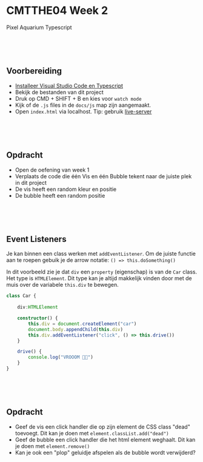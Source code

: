 # CMTTHE04 Week 2

Pixel Aquarium Typescript

<br>
<br>
<br>

## Voorbereiding

- [Installeer Visual Studio Code en Typescript](https://github.com/HR-CMGT/Typescript#werkomgeving)
- Bekijk de bestanden van dit project
- Druk op CMD + SHIFT + B en kies voor `watch mode`
- Kijk of de `.js` files in de `docs/js` map zijn aangemaakt.
- Open `index.html` via localhost. Tip: gebruik [live-server](https://marketplace.visualstudio.com/items?itemName=ritwickdey.LiveServer)

<br>
<br>
<br>

## Opdracht

- Open de oefening van week 1
- Verplaats de code die één Vis en één Bubble tekent naar de juiste plek in dit project
- De vis heeft een random kleur en positie
- De bubble heeft een random positie

<br>
<br>
<br>

## Event Listeners

Je kan binnen een class werken met `addEventListener`. Om de juiste functie aan te roepen gebuik je de arrow notatie: `() => this.doSomething()`

In dit voorbeeld zie je dat `div` een `property` (eigenschap) is van de `Car` class. Het type is `HTMLElement`. Dit type kan je altijd makkelijk vinden door met de muis over de variabele `this.div` te bewegen.

```typescript
class Car {
    
    div:HTMLElement

    constructor() {
        this.div = document.createElement("car")
        document.body.appendChild(this.div)
        this.div.addEventListener("click", () => this.drive())
    }

    drive() {
        console.log("VROOOM 🚗💨")
    }
}
```

<br>
<br>
<br>

## Opdracht

- Geef de vis een click handler die op zijn element de CSS class "dead" toevoegt. Dit kan je doen met `element.classList.add("dead")`
- Geef de bubble een click handler die het html element weghaalt. Dit kan je doen met `element.remove()`
- Kan je ook een "plop" geluidje afspelen als de bubble wordt verwijderd?
